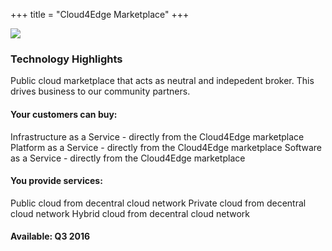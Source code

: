 +++
title = "Cloud4Edge Marketplace"
+++

<img class="gener8Logo" src="https://3.bp.blogspot.com/-sF8ltGGKk1c/VscLmbX09SI/AAAAAAAAC3A/V5hMACRnMS8/s400/Cloud4edge%2Bmarketplace.1.png">

### Technology Highlights

Public cloud marketplace that acts as neutral and indepedent broker. This drives business to our community partners.

#### Your customers can buy:
Infrastructure as a Service - directly from the Cloud4Edge marketplace
Platform as a Service - directly from the Cloud4Edge marketplace
Software as a Service - directly from the Cloud4Edge marketplace

#### You provide services:
Public cloud from decentral cloud network
Private cloud from decentral cloud network
Hybrid cloud from decentral cloud network

#### Available: Q3 2016